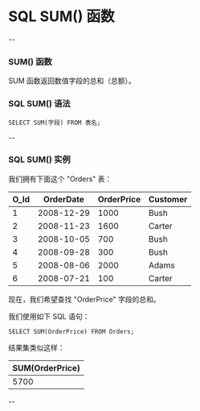 # SQL SUM() 函数

--

### SUM() 函数

SUM 函数返回数值字段的总和（总额）。

### SQL SUM() 语法

```
SELECT SUM(字段) FROM 表名;
```

--

### SQL SUM() 实例

我们拥有下面这个 "Orders" 表：

O_Id | OrderDate  | OrderPrice | Customer
-----|------------|------------|----------
   1 | 2008-12-29 |       1000 | Bush
   2 | 2008-11-23 |       1600 | Carter
   3 | 2008-10-05 |        700 | Bush
   4 | 2008-09-28 |        300 | Bush
   5 | 2008-08-06 |       2000 | Adams
   6 | 2008-07-21 |        100 | Carter

现在，我们希望查找 "OrderPrice" 字段的总和。

我们使用如下 SQL 语句：

```
SELECT SUM(OrderPrice) FROM Orders;
```

结果集类似这样：

| SUM(OrderPrice) |
|-----------------|
|            5700 |

--
